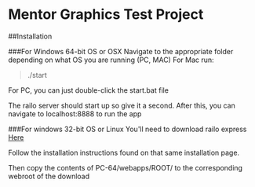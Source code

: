 Mentor Graphics Test Project
==================

##Installation

###For Windows 64-bit OS or OSX
Navigate to the appropriate folder depending on what OS you are running (PC, MAC)
For Mac run:
>./start

For PC, you can just double-click the start.bat file

The railo server should start up so give it a second. After this, you can navigate to localhost:8888 to run the app

###For windows 32-bit OS or Linux
You'll need to download railo express [Here](http://www.getrailo.org/index.cfm/download/)

Follow the installation instructions found on that same installation page.

Then copy the contents of PC-64/webapps/ROOT/ to the corresponding webroot of the download

